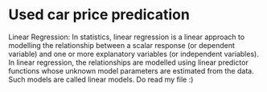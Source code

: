 # Used car price predication
Linear Regression:
In statistics, linear regression is a linear approach to modelling the relationship between a scalar response (or dependent variable) and one or more explanatory variables (or independent variables). In linear regression, the relationships are modelled using linear predictor functions whose unknown model parameters are estimated from the data. Such models are called linear models.
Do read my file :)
